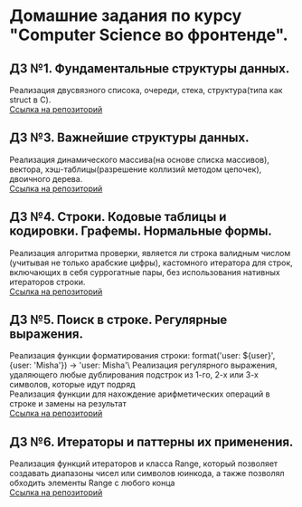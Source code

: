 # Домашние задания по курсу "Computer Science во фронтенде".

## ДЗ  №1. Фундаментальные структуры данных.
Реализация двусвязного списока, очереди, стека, структура(типа как struct в C).\
[Ссылка на репозиторий](https://github.com/misbiheyv/data-structures)

## ДЗ  №3. Важнейшие структуры данных.
Реализация динамического массива(на основе списка массивов), вектора, хэш-таблицы(разрешение коллизий методом цепочек), двоичного дерева.\
[Ссылка на репозиторий](https://github.com/misbiheyv/data-structures)

## ДЗ  №4. Строки. Кодовые таблицы и кодировки. Графемы. Нормальные формы.
Реализация алгоритма проверки, является ли строка валидным числом (учитывая не только арабские цифры), 
кастомного итератора для строк, включающих в себя суррогатные пары, без использования нативных итераторов строки.\
[Ссылка на репозиторий](https://github.com/misbiheyv/CS-in-frontend/tree/master/HW4)

## ДЗ  №5. Поиск в строке. Регулярные выражения.
Реализация функции форматирования строки: format('user: ${user}', {user: 'Misha'}) -> 'user: Misha'\ 
Реализация регулярного выражения, удаляющего любые дублирования подстрок из 1-го, 2-х или 3-х символов, которые идут подряд\
Реализация функции для нахождение арифметических операций в строке и замены на результат\
[Ссылка на репозиторий](https://github.com/misbiheyv/CS-in-frontend/tree/master/HW5)

## ДЗ  №6. Итераторы и паттерны их применения.
Реализация функций итераторов и класса Range, который позволяет создавать диапазоны чисел или символов юинкода, а также позволял обходить элементы Range с любого конца\
[Ссылка на репозиторий](https://github.com/misbiheyv/CS-in-frontend/tree/master/HW6)
